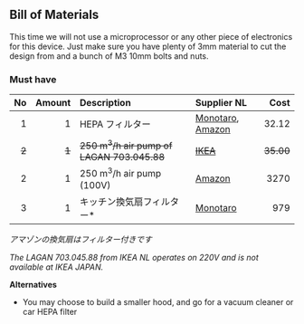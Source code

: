 ## Bill of Materials

This time we will not use a microprocessor or any other piece of electronics for this device. Just make sure you have plenty of 3mm material to cut the design from and a bunch of M3 10mm bolts and nuts.

### Must have

|No|Amount|Description|Supplier NL|Cost|
| ------------: | ------------: | :------------ | :------------ | ------------: |
|1|1|HEPA フィルター|[Monotaro](https://www.monotaro.com/g/01297834/?t.q=HEPA), [Amazon](http://amzn.asia/gM4HdWP)|32.12|
|~~2~~|~~1~~|~~250 m<sup>3</sup>/h air pump of LAGAN 703.045.88~~|~~[IKEA](http://www.ikea.com/nl/nl/catalog/products/70304588/)~~|~~35.00~~|
|2|1|250 m<sup>3</sup>/h air pump (100V)|[Amazon](http://amzn.asia/2ApLOvw)|3270|
|3|1|キッチン換気扇フィルター*|[Monotaro](https://www.monotaro.com/g/00183987/)|979|

_アマゾンの換気扇はフィルター付きです_

_The LAGAN 703.045.88 from IKEA NL operates on 220V and is not available at IKEA JAPAN._

**Alternatives**

* You may choose to build a smaller hood, and go for a vacuum cleaner or car HEPA filter

